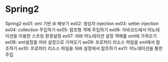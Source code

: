 # Spring2
Spring2
ex01: xml 기반  di 해보기
ex02: 생성자 injection
ex03: setter injection
ex04: collection 주입하기
ex05: 참조형 객체 주입하기
ex06: 자바코드에서 어노테이션을 이용한 스프링 환경설정
ex07: 자바 어노테이션 설정 객체를  xml에 가져오기
ex08: xml설정을 자바  설정으로 가져오기
ex09: 프로퍼티 리소스 파일을 xml에서 참조하기
ex10: 프로퍼티 리소스 파일을 자바 설정에서 참조하기
ex11: 어노테이션을 통한 주입 
